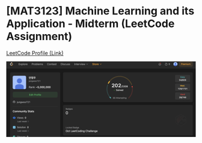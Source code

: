 # [MAT3123] Machine Learning and its Application - Midterm (LeetCode Assignment)


[LeetCode Profile (Link)](https://leetcode.com/u/jungwoo721/)

![LeetCode Screenshot](leetcode_screenshot_jungwooahn.png)
